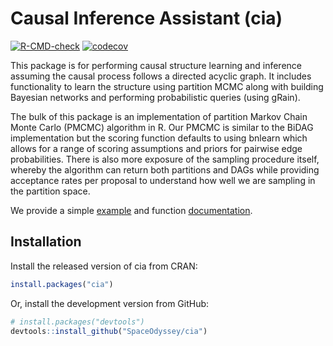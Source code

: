 
# Causal Inference Assistant (cia)

<!-- badges: start -->

[![R-CMD-check](https://github.com/SpaceOdyssey/cia/actions/workflows/R-CMD-check.yaml/badge.svg)](https://github.com/SpaceOdyssey/cia/actions/workflows/R-CMD-check.yaml)
[![codecov](https://codecov.io/github/SpaceOdyssey/cia/graph/badge.svg?token=NELX4A88RT)](https://codecov.io/github/SpaceOdyssey/cia)
<!-- badges: end -->

This package is for performing causal structure learning and inference
assuming the causal process follows a directed acyclic graph. It
includes functionality to learn the structure using partition MCMC along
with building Bayesian networks and performing probabilistic queries
(using gRain).

The bulk of this package is an implementation of partition Markov Chain
Monte Carlo (PMCMC) algorithm in R. Our PMCMC is similar to the BiDAG
implementation but the scoring function defaults to using bnlearn which
allows for a range of scoring assumptions and priors for pairwise edge
probabilities. There is also more exposure of the sampling procedure
itself, whereby the algorithm can return both partitions and DAGs while
providing acceptance rates per proposal to understand how well we are
sampling in the partition space.

We provide a simple
[example](https://spaceodyssey.github.io/cia/articles/three_node_example.html)
and function
[documentation](https://spaceodyssey.github.io/cia/reference/index.html).

## Installation

Install the released version of cia from CRAN:

``` r
install.packages("cia")
```

Or, install the development version from GitHub:

``` r
# install.packages("devtools")
devtools::install_github("SpaceOdyssey/cia")
```
